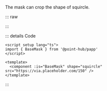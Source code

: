 The mask can crop the shape of squircle.

::: raw

<MaskSquircle />

:::

::: details Code

```vue
<script setup lang="ts">
import { BaseMask } from '@point-hub/papp'
</script>

<template>
  <component :is="BaseMask" shape="squircle" src="https://via.placeholder.com/150" />
</template>
```

:::
